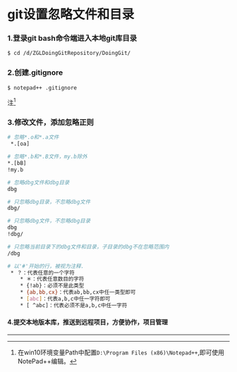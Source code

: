 # git设置忽略文件和目录
### 1.登录git bash命令端进入本地git库目录
```bash
$ cd /d/ZGLDoingGitRepository/DoingGit/
```

### 2.创建.gitignore

```bash
$ notepad++ .gitignore
```

注[^notePad++]

### 3.修改文件，添加忽略正则
```bash
# 忽略*.o和*.a文件
 *.[oa]

# 忽略*.b和*.B文件，my.b除外
*.[bB]
!my.b

# 忽略dbg文件和dbg目录
dbg

# 只忽略dbg目录，不忽略dbg文件
dbg/

# 只忽略dbg文件，不忽略dbg目录
dbg
!dbg/

# 只忽略当前目录下的dbg文件和目录，子目录的dbg不在忽略范围内
/dbg

# 以'#'开始的行，被视为注释.
 * ？：代表任意的一个字符
    * ＊：代表任意数目的字符
    * {!ab}：必须不是此类型
    * {ab,bb,cx}：代表ab,bb,cx中任一类型即可
    * [abc]：代表a,b,c中任一字符即可
    * [ ^abc]：代表必须不是a,b,c中任一字符
```
#### 4.提交本地版本库，推送到远程项目，方便协作，项目管理



---

[^notePad++]: 在win10环境变量Path中配置`D:\Program Files (x86)\Notepad++`,即可使用NotePad++编辑。

